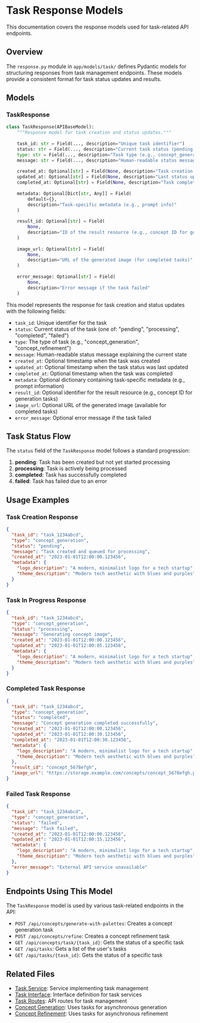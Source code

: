 # Task Response Models

This documentation covers the response models used for task-related API endpoints.

## Overview

The `response.py` module in `app/models/task/` defines Pydantic models for structuring responses from task management endpoints. These models provide a consistent format for task status updates and results.

## Models

### TaskResponse

```python
class TaskResponse(APIBaseModel):
    """Response model for task creation and status updates."""
    
    task_id: str = Field(..., description="Unique task identifier")
    status: str = Field(..., description="Current task status (pending, processing, completed, failed)")
    type: str = Field(..., description="Task type (e.g., concept_generation, concept_refinement)")
    message: str = Field(..., description="Human-readable status message")
    
    created_at: Optional[str] = Field(None, description="Task creation timestamp")
    updated_at: Optional[str] = Field(None, description="Last status update timestamp")
    completed_at: Optional[str] = Field(None, description="Task completion timestamp")
    
    metadata: Optional[Dict[str, Any]] = Field(
        default={},
        description="Task-specific metadata (e.g., prompt info)"
    )
    
    result_id: Optional[str] = Field(
        None, 
        description="ID of the result resource (e.g., concept ID for generation tasks)"
    )
    
    image_url: Optional[str] = Field(
        None,
        description="URL of the generated image (for completed tasks)"
    )
    
    error_message: Optional[str] = Field(
        None,
        description="Error message if the task failed"
    )
```

This model represents the response for task creation and status updates with the following fields:

- `task_id`: Unique identifier for the task
- `status`: Current status of the task (one of: "pending", "processing", "completed", "failed")
- `type`: The type of task (e.g., "concept_generation", "concept_refinement")
- `message`: Human-readable status message explaining the current state
- `created_at`: Optional timestamp when the task was created
- `updated_at`: Optional timestamp when the task status was last updated
- `completed_at`: Optional timestamp when the task was completed
- `metadata`: Optional dictionary containing task-specific metadata (e.g., prompt information)
- `result_id`: Optional identifier for the result resource (e.g., concept ID for generation tasks)
- `image_url`: Optional URL of the generated image (available for completed tasks)
- `error_message`: Optional error message if the task failed

## Task Status Flow

The `status` field of the `TaskResponse` model follows a standard progression:

1. **pending**: Task has been created but not yet started processing
2. **processing**: Task is actively being processed
3. **completed**: Task has successfully completed
4. **failed**: Task has failed due to an error

## Usage Examples

### Task Creation Response

```json
{
  "task_id": "task_1234abcd",
  "type": "concept_generation",
  "status": "pending",
  "message": "Task created and queued for processing",
  "created_at": "2023-01-01T12:00:00.123456",
  "metadata": {
    "logo_description": "A modern, minimalist logo for a tech startup",
    "theme_description": "Modern tech aesthetic with blues and purples"
  }
}
```

### Task In Progress Response

```json
{
  "task_id": "task_1234abcd",
  "type": "concept_generation",
  "status": "processing",
  "message": "Generating concept image",
  "created_at": "2023-01-01T12:00:00.123456",
  "updated_at": "2023-01-01T12:00:05.123456",
  "metadata": {
    "logo_description": "A modern, minimalist logo for a tech startup",
    "theme_description": "Modern tech aesthetic with blues and purples"
  }
}
```

### Completed Task Response

```json
{
  "task_id": "task_1234abcd",
  "type": "concept_generation",
  "status": "completed",
  "message": "Concept generation completed successfully",
  "created_at": "2023-01-01T12:00:00.123456",
  "updated_at": "2023-01-01T12:00:30.123456",
  "completed_at": "2023-01-01T12:00:30.123456",
  "metadata": {
    "logo_description": "A modern, minimalist logo for a tech startup",
    "theme_description": "Modern tech aesthetic with blues and purples"
  },
  "result_id": "concept_5678efgh",
  "image_url": "https://storage.example.com/concepts/concept_5678efgh.png"
}
```

### Failed Task Response

```json
{
  "task_id": "task_1234abcd",
  "type": "concept_generation",
  "status": "failed",
  "message": "Task failed",
  "created_at": "2023-01-01T12:00:00.123456",
  "updated_at": "2023-01-01T12:00:15.123456",
  "metadata": {
    "logo_description": "A modern, minimalist logo for a tech startup",
    "theme_description": "Modern tech aesthetic with blues and purples"
  },
  "error_message": "External API service unavailable"
}
```

## Endpoints Using This Model

The `TaskResponse` model is used by various task-related endpoints in the API:

- `POST /api/concepts/generate-with-palettes`: Creates a concept generation task
- `POST /api/concepts/refine`: Creates a concept refinement task
- `GET /api/concepts/task/{task_id}`: Gets the status of a specific task
- `GET /api/tasks`: Gets a list of the user's tasks
- `GET /api/tasks/{task_id}`: Gets the status of a specific task

## Related Files

- [Task Service](../../services/task/service.md): Service implementing task management
- [Task Interface](../../services/task/interface.md): Interface definition for task services
- [Task Routes](../../api/routes/task/routes.md): API routes for task management
- [Concept Generation](../../api/routes/concept/generation.md): Uses tasks for asynchronous generation 
- [Concept Refinement](../../api/routes/concept/refinement.md): Uses tasks for asynchronous refinement 